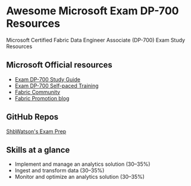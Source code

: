# Awesome Microsoft Exam DP-700 Resources
Microsoft Certified Fabric Data Engineer Associate (DP-700) Exam Study Resources

## Microsoft Official resources
- [Exam DP-700 Study Guide](https://learn.microsoft.com/en-us/credentials/certifications/resources/study-guides/dp-700?wt.mc_id=certsustainedmkt_portfolioupdate_blog_wwl)
- [Exam DP-700 Self-paced Training](https://learn.microsoft.com/en-us/credentials/certifications/fabric-data-engineer-associate/?practice-assessment-type=certification#two-ways-to-prepare?wt.mc_id=certsustainedmkt_portfolioupdate_blog_wwl)
- [Fabric Community](https://community.fabric.microsoft.com/)
- [Fabric Promotion blog](https://techcommunity.microsoft.com/blog/microsoftlearnblog/prove-your-in-demand-data-engineering-skills-and-champion-ai-innovation/4240414)


## GitHub Repos
[ShbWatson's Exam Prep](https://github.com/ShbWatson/Exam-DP-700-Implementing-Data-Engineering-Solutions-Using-Microsoft-Fabric)


## Skills at a glance
- Implement and manage an analytics solution (30–35%)
- Ingest and transform data (30–35%)
- Monitor and optimize an analytics solution (30–35%)
